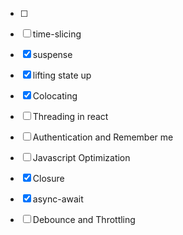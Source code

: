 -[ ]

- [ ] time-slicing
- [X] suspense
- [X] lifting state up
- [X] Colocating 
- [ ] Threading in react
- [ ] Authentication and Remember me
- [ ] Javascript Optimization
- [X] Closure
- [X] async-await
- [ ] Debounce and Throttling 
